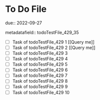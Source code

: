 # To Do File

due:: 2022-09-27

metadatafield:: todoTestFile_429_35

- [ ] Task of todoTestFile_429 1 [[Query me]]
- [ ] Task of todoTestFile_429 2 [[Query me]]
- [ ] Task of todoTestFile_429 3
- [ ] Task of todoTestFile_429 4
- [ ] Task of todoTestFile_429 5
- [ ] Task of todoTestFile_429 6
- [ ] Task of todoTestFile_429 7
- [ ] Task of todoTestFile_429 8
- [ ] Task of todoTestFile_429 9
- [ ] Task of todoTestFile_429 10